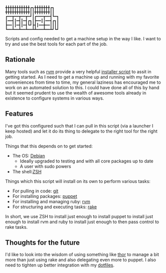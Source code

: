     ╋╋╋╋╋╋╋╋╋╋╋┏┓╋╋╋╋╋╋╋┏┓
    ╋╋╋╋╋╋╋╋╋╋╋┃┃╋╋╋╋╋╋╋┃┃
    ┏━━┳━━┳━━┳━┛┃┏━━━┳━━┫┗━┓
    ┃━━┫┃━┫┃━┫┏┓┃┣━━┃┃━━┫┏┓┃
    ┣━━┃┃━┫┃━┫┗┛┣┫┃━━╋━━┃┃┃┃
    ┗━━┻━━┻━━┻━━┻┻━━━┻━━┻┛┗┛


Scripts and config needed to get a machine setup in the way I like. I
want to try and use the best tools for each part of the job.

## Rationale

Many tools such as [rvm](https://rvm.io) provide a very helpful
[installer script](https://rvm.io/rvm/install/) to assit in getting
started. As I need to get a machine up and running with my favorite
conveniences from time to time, my general laziness has encouraged me
to work on an automated solution to this. I could have done all of
this by hand but it seemed prudent to use the wealth of awesome tools
already in existence to configure systems in various ways.

## Features


I've got this configured such that I can pull in this script (via a
launcher I keep hosted) and let it do its thing to delegate to the
right tool for the right job.

Things that this depends on to get started:

* The OS: [Debian](http://www.debian.org/)
  * Ideally upgraded to testing and with all core packages up to date
  * A user with sudo powers
* The shell:[ZSH](http://www.zsh.org/)

Things which this script will install on its own to perform various tasks:

* For pulling in code: [git](http://git-scm.com/)
* For installing packages: [puppet](http://puppetlabs.com/)
* For installing and managing ruby: [rvm](http://rvm.io)
* For structuring and executing tasks: [rake](http://rake.rubyforge.org/)

In short, we use ZSH to install just enough to install puppet to
install just enough to install rvm and ruby to install just enough to
then pass control to rake tasks.

## Thoughts for the future

I'd like to look into the wisdom of using something like
[thor](https://github.com/wycats/thor) to manage a bit more than just
using rake and also delegating even more to puppet. I also need to
tighten up better integration with my
[dotfiles](https://github.com/yonkeltron/dotfiles).

